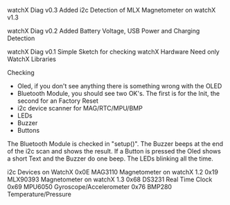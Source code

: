watchX Diag v0.3
Added i2c Detection of MLX Magnetometer on watchX v1.3

watchX Diag v0.2
Added Battery Voltage, USB Power and Charging Detection  
  
watchX Diag v0.1
Simple Sketch for checking watchX Hardware
Need only WatchX Libraries

Checking
* Oled, if you don't see anything there is something wrong with the OLED
* Bluetooth Module, you should see two OK's. The first is for the Init, the second for an Factory Reset
* i2c device scanner for MAG/RTC/MPU/BMP
* LEDs
* Buzzer
* Buttons
  
The Bluetooth Module is checked in "setup()".
The Buzzer beeps at the end of the i2c scan and shows the result.
If a Button is pressed the Oled shows a short Text and the Buzzer do one beep.
The LEDs blinking all the time.

i2c Devices on WatchX
0x0E MAG3110  Magnetometer on watchX 1.2
0x19 MLX90393 Magnetometer on watchX 1.3
0x68 DS3231   Real Time Clock
0x69 MPU6050  Gyroscope/Accelerometer
0x76 BMP280   Temperature/Pressure
